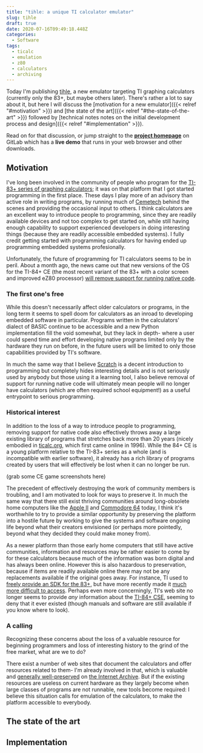 ```yaml
---
title: "tihle: a unique TI calculator emulator"
slug: tihle
draft: true
date: 2020-07-16T09:49:18.448Z
categories:
  - Software
tags:
  - ticalc
  - emulation
  - z80
  - calculators
  - archiving
---
```

Today I'm publishing [tihle](https://gitlab.com/taricorp/tihle), a new emulator targeting TI graphing calculators (currently only the 83+, but maybe others later). There's rather a lot to say about it, but here I will discuss the \[motivation for a new emulator]({{< relref "#motivation" >}}) and \[the state of the art]({{< relref "#the-state-of-the-art" >}}) followed by \[technical notes notes on the initial development process and design]({{< relref "#implementation" >}}).

Read on for that discussion, or jump straight to the **[project homepage](https://gitlab.com/taricorp/tihle)** on GitLab which has a **live demo** that runs in your web browser and other downloads.

<!--more-->

## Motivation

I've long been involved in the community of people who program for the [TI-83+ series of graphing calculators](https://en.wikipedia.org/wiki/TI-83_series); it was on that platform that I got started programming in the first place. These days I play more of an advisory than active role in writing programs, by running much of [Cemetech](https://www.cemetech.net/) behind the scenes and providing the occasional input to others. I think calculators are an excellent way to introduce people to programming, since they are readily available devices and not too complex to get started on, while still having enough capability to support experienced developers in doing interesting things (because they are readily accessible embedded systems). I fully credit getting started with programming calculators for having ended up programming embedded systems profesionally.

Unfortunately, the future of programming for TI calculators seems to be in peril. About a month ago, the news came out that new versions of the OS for the TI-84+ CE (the most recent variant of the 83+ with a color screen and improved eZ80 processor) [will remove support for running native code](https://www.cemetech.net/news/2020/5/949/_/ti-removes-asmc-programming-from-ti-83-premium-ce).

### The first one's free

While this doesn't necessarily affect older calculators or programs, in the long term it seems to spell doom for calculators as an inroad to developing embedded software in particular. Programs written in the calculators' dialect of BASIC continue to be accessible and a new Python implementation fill the void somewhat, but they lack in depth- where a user could spend time and effort developing native programs limited only by the hardware they run on before, in the future users will be limited to only those capabilities provided by TI's software.

In much the same way that I believe [Scratch](https://en.wikipedia.org/wiki/Scratch_(programming_language)) is a decent introduction to programming but completely hides interesting details and is not seriously used by anybody but those using it a learning tool, I also believe removal of support for running native code will ultimately mean people will no longer have calculators (which are often required school equipment!) as a useful entrypoint to serious programming.

### Historical interest

In addition to the loss of a way to introduce people to programming, removing support for native code also effectively throws away a large existing library of programs that stretches back more than 20 years (nicely embodied in [ticalc.org](https://www.ticalc.org/), which first came online in 1996). While the 84+ CE is a young platform relative to the TI-83+ series as a whole (and is incompatible with earlier software), it already has a rich library of programs created by users that will effectively be lost when it can no longer be run.

(grab some CE game screenshots here)

The precedent of effectively destroying the work of community members is troubling, and I am motivated to look for ways to preserve it. In much the same way that there still exist thriving communities around long-obsolete home computers like the [Apple II](https://apple2online.com/) and [Commodore 64](https://thec64community.online/) today, I think it's worthwhile to try to provide a similar opportunity by preserving the platform into a hostile future by working to give the systems and software ongoing life beyond what their creators envisioned (or perhaps more pointedly, beyond what they decided they could make money from).

As a newer platform than those early home computers that still have active communities, information and resources may be rather easier to come by for these calculators because much of the information was born digital and has always been online. However this is also hazardous to preservation, because if items are readily available online there may not be any replacements available if the original goes away. For instance, TI used to [freely provide an SDK for the 83+](https://www.ticalc.org/archives/news/articles/1/19/19421.html), but have more recently made it [much more difficult to access](https://education.ti.com/en/customer-support/sdk-request). Perhaps even more concerningly, TI's web site no longer seems to provide *any* information about the [TI-84+ CSE](https://www.ticalc.org/basics/calculators/ti-84plus-cse.html), seeming to deny that it ever existed (though manuals and software are still available if you know where to look).

### A calling

Recognizing these concerns about the loss of a valuable resource for beginning programmers and loss of interesting history to the grind of the free market, what are we to do?

There exist a number of web sites that document the calculators and offer resources related to them- I'm already involved in that, which is valuable and [generally well-preserved](https://archive.org/details/ticalc-2014-08) on [the Internet Archive](https://web.archive.org/). But if the existing resources are useless on current hardware as they largely become when large classes of programs are not runnable, new tools become required: I believe this situation calls for emulation of the calculators, to make the platform accessible to everybody.

## The state of the art

## Implementation